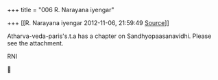 +++
title = "006 R. Narayana iyengar"

+++
[[R. Narayana iyengar	2012-11-06, 21:59:49 [Source](https://groups.google.com/g/bvparishat/c/4h7jwWCvCjE)]]



Atharva-veda-paris's.t.a has a chapter on Sandhyopaasanavidhi. Please see the attachment.  

RNI  



